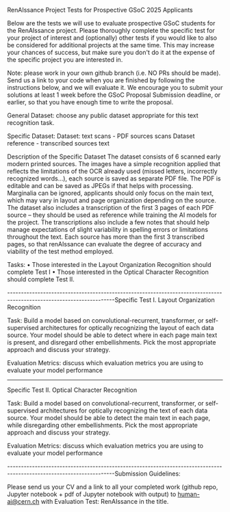 RenAIssance Project Tests for Prospective GSoC 2025 Applicants

Below are the tests we will use to evaluate prospective GSoC students for the RenAIssance project. Please thoroughly complete the specific test for your project of interest and (optionally) other tests if you would like to also be considered for additional projects at the same time. This may increase your chances of success, but make sure you don't do it at the expense of the specific project you are interested in.

Note: please work in your own github branch (i.e. NO PRs should be made). Send us a link to your code when you are finished by following the instructions below, and we will evaluate it. We encourage you to submit your solutions at least 1 week before the GSoC Proposal Submission deadline, or earlier, so that you have enough time to write the proposal. 

General Dataset: choose any public dataset appropriate for this text recognition task.

Specific Dataset: 
Dataset: text scans - PDF sources scans
Dataset reference - transcribed sources text

Description of the Specific Dataset 
The dataset consists of 6 scanned early modern printed sources. The images have a simple recognition applied that reflects the limitations of the OCR already used (missed letters, incorrectly recognized words...), each source is saved as separate PDF file. The PDF is editable and can be saved as JPEGs if that helps with processing. Marginalia can be ignored, applicants should only focus on the main text, which may vary in layout and page organization depending on the source. The dataset also includes a transcription of the first 3 pages of each PDF source – they should be used as reference while training the AI models for the project. The transcriptions also include a few notes that should help manage expectations of slight variability in spelling errors or limitations throughout the text. Each source has more than the first 3 transcribed pages, so that renAIssance can evaluate the degree of accuracy and viability of the test method employed.

Tasks:
•	Those interested in the Layout Organization Recognition should complete Test I 
•	Those interested in the Optical Character Recognition should complete Test II.

---------------------------------------------------------------------------------------------------------------------Specific Test I. Layout Organization Recognition

Task: Build a model based on convolutional-recurrent, transformer, or self-supervised architectures for optically recognizing the layout of each data source. Your model should be able to detect where in each page main text is present, and disregard other embellishments. Pick the most appropriate approach and discuss your strategy.

Evaluation Metrics: discuss which evaluation metrics you are using to evaluate your model performance 

---------------------------------------------------------------------------------------------------------------------
Specific Test II. Optical Character Recognition

Task: Build a model based on convolutional-recurrent, transformer, or self-supervised architectures for optically recognizing the text of each data source. Your model should be able to detect the main text in each page, while disregarding other embellishments. Pick the most appropriate approach and discuss your strategy.

Evaluation Metrics: discuss which evaluation metrics you are using to evaluate your model performance

---------------------------------------------------------------------------------------------------------------------Submission Guidelines: 

Please send us your CV and a link to all your completed work (github repo, Jupyter notebook + pdf of Jupyter notebook with output) to human-ai@cern.ch with Evaluation Test: RenAIssance in the title.

